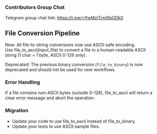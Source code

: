 ### Contributors Group Chat

Telegram group chat link: <https://t.me/+IfwMzjTrmI5kODk0>

## File Conversion Pipeline

New: All file-to-string conversions now use ASCII-safe encoding.  
Use file_to_ascii(input_file) to convert a file to a human-readable ASCII string (1 char = 1 byte, ASCII 0-126 only).

Deprecated: The previous binary conversion (`file_to_binary`) is now deprecated and should not be used for new workflows.

### Error Handling

If a file contains non-ASCII bytes (outside 0-126), file_to_ascii will return a clear error message and abort the operation.

### Migration

- Update your code to use file_to_ascii instead of file_to_binary.
- Update your tests to use ASCII sample files.